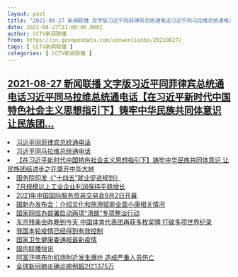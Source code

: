 ```yaml
---
layout: post
title: "2021-08-27 新闻联播 文字版习近平同菲律宾总统通电话习近平同马拉维总统通电话【在习近平新时代中国特色社会主义思想指引下】铸牢中华民族共同体意识 让民族团"
date: 2021-08-27T11:00:00.000Z
author: CCTV新闻联播
from: https://cn.govopendata.com/xinwenlianbo/20210827/
tags: [ CCTV新闻联播 ]
categories: [ CCTV新闻联播 ]
---
```

<!--1630062000000-->
[2021-08-27 新闻联播 文字版习近平同菲律宾总统通电话习近平同马拉维总统通电话【在习近平新时代中国特色社会主义思想指引下】铸牢中华民族共同体意识 让民族团...](https://cn.govopendata.com/xinwenlianbo/20210827/)
------

<div>
<li><a target="_blank" href="https://cn.govopendata.com/xinwenlianbo/20210827/#254750">习近平同菲律宾总统通电话</a></li><li><a target="_blank" href="https://cn.govopendata.com/xinwenlianbo/20210827/#254751">习近平同马拉维总统通电话</a></li><li><a target="_blank" href="https://cn.govopendata.com/xinwenlianbo/20210827/#254752">【在习近平新时代中国特色社会主义思想指引下】铸牢中华民族共同体意识 让民族团结进步之花盛开中华大地</a></li><li><a target="_blank" href="https://cn.govopendata.com/xinwenlianbo/20210827/#254753">国务院印发《“十四五”就业促进规划》</a></li><li><a target="_blank" href="https://cn.govopendata.com/xinwenlianbo/20210827/#254754">7月规模以上工业企业利润保持平稳增长</a></li><li><a target="_blank" href="https://cn.govopendata.com/xinwenlianbo/20210827/#254755">2021年中国国际服务贸易交易会9月2日开幕</a></li><li><a target="_blank" href="https://cn.govopendata.com/xinwenlianbo/20210827/#254756">国新办发布会：介绍文化和旅游赋能全面小康相关情况</a></li><li><a target="_blank" href="https://cn.govopendata.com/xinwenlianbo/20210827/#254757">国家网信办部署启动两项“清朗”专项整治行动</a></li><li><a target="_blank" href="https://cn.govopendata.com/xinwenlianbo/20210827/#254758">东京残奥会昨晚到今天 中国体育代表团再获多枚奖牌 打破多项世界纪录</a></li><li><a target="_blank" href="https://cn.govopendata.com/xinwenlianbo/20210827/#254759">我国本轮疫情已经得到有效控制</a></li><li><a target="_blank" href="https://cn.govopendata.com/xinwenlianbo/20210827/#254760">国家卫生健康委通报最新疫情</a></li><li><a target="_blank" href="https://cn.govopendata.com/xinwenlianbo/20210827/#254761">国内联播快讯</a></li><li><a target="_blank" href="https://cn.govopendata.com/xinwenlianbo/20210827/#254762">阿富汗喀布尔机场附近发生爆炸 造成严重人员伤亡</a></li><li><a target="_blank" href="https://cn.govopendata.com/xinwenlianbo/20210827/#254763">全球新冠肺炎确诊病例超2亿1375万</a></li>
</div>
